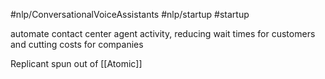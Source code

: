 #nlp/ConversationalVoiceAssistants
#nlp/startup 
#startup 

automate contact center agent activity, reducing wait times for customers and cutting costs for companies

Replicant spun out of [[Atomic]]
